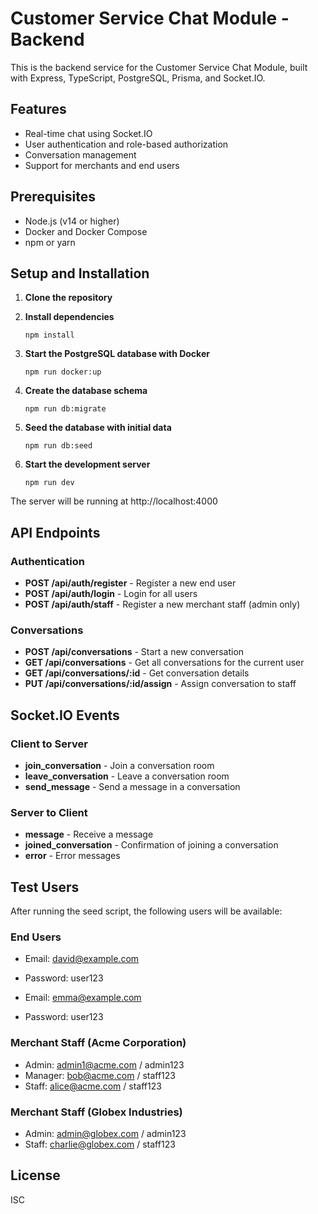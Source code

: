 # Customer Service Chat Module - Backend

This is the backend service for the Customer Service Chat Module, built with Express, TypeScript, PostgreSQL, Prisma, and Socket.IO.

## Features

- Real-time chat using Socket.IO
- User authentication and role-based authorization
- Conversation management
- Support for merchants and end users

## Prerequisites

- Node.js (v14 or higher)
- Docker and Docker Compose
- npm or yarn

## Setup and Installation

1. **Clone the repository**

2. **Install dependencies**
   ```
   npm install
   ```

3. **Start the PostgreSQL database with Docker**
   ```
   npm run docker:up
   ```

4. **Create the database schema**
   ```
   npm run db:migrate
   ```

5. **Seed the database with initial data**
   ```
   npm run db:seed
   ```

6. **Start the development server**
   ```
   npm run dev
   ```

The server will be running at http://localhost:4000

## API Endpoints

### Authentication

- **POST /api/auth/register** - Register a new end user
- **POST /api/auth/login** - Login for all users
- **POST /api/auth/staff** - Register a new merchant staff (admin only)

### Conversations

- **POST /api/conversations** - Start a new conversation
- **GET /api/conversations** - Get all conversations for the current user
- **GET /api/conversations/:id** - Get conversation details
- **PUT /api/conversations/:id/assign** - Assign conversation to staff

## Socket.IO Events

### Client to Server

- **join_conversation** - Join a conversation room
- **leave_conversation** - Leave a conversation room
- **send_message** - Send a message in a conversation

### Server to Client

- **message** - Receive a message
- **joined_conversation** - Confirmation of joining a conversation
- **error** - Error messages

## Test Users

After running the seed script, the following users will be available:

### End Users
- Email: david@example.com
- Password: user123

- Email: emma@example.com
- Password: user123

### Merchant Staff (Acme Corporation)
- Admin: admin1@acme.com / admin123
- Manager: bob@acme.com / staff123
- Staff: alice@acme.com / staff123

### Merchant Staff (Globex Industries)
- Admin: admin@globex.com / admin123
- Staff: charlie@globex.com / staff123

## License

ISC 